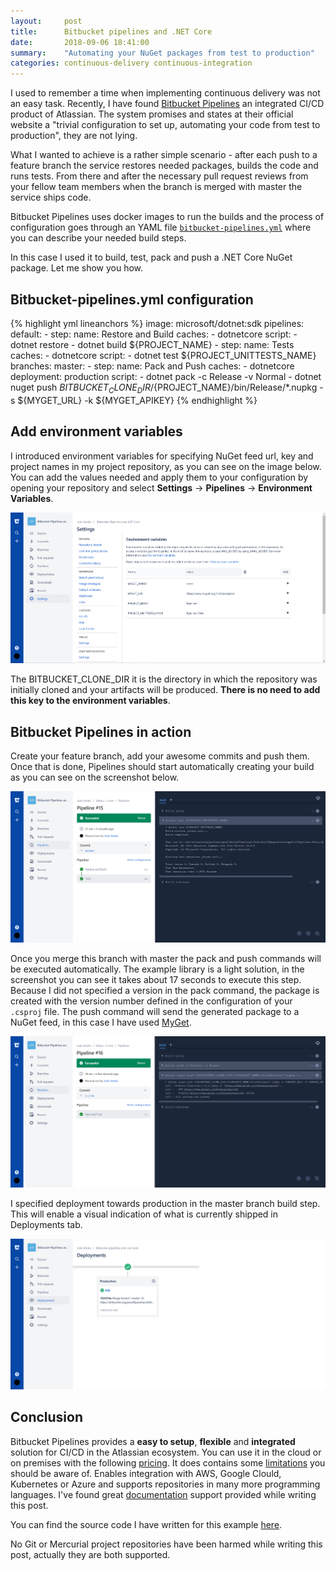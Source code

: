 ```yaml
---
layout:     post
title:      Bitbucket pipelines and .NET Core 
date:       2018-09-06 18:41:00
summary:    "Automating your NuGet packages from test to production"
categories: continuous-delivery continuous-integration
---
```


I used to remember a time when implementing continuous delivery was not an easy task. Recently, I have found [Bitbucket Pipelines](https://bitbucket.org/product/features/pipelines) an integrated CI/CD product of Atlassian. The system promises and states at their official website a "trivial configuration to set up, automating your code from test to production", they are not lying.

What I wanted to achieve is a rather simple scenario - after each push to a feature branch the service restores needed packages, builds the code and runs tests. From there and after the necessary pull request reviews from your fellow team members when the branch is merged with master the service ships code.

Bitbucket Pipelines uses docker images to run the builds and the process of configuration goes through an YAML file [`bitbucket-pipelines.yml`](https://bitbucket.org/joaofilipeantao/bitbucket-pipelines-and-.net-core/src/master/bitbucket-pipelines.yml) where you can describe your needed build steps.

In this case I used it to build, test, pack and push a .NET Core NuGet package. Let me show you how.

## Bitbucket-pipelines.yml configuration

{% highlight yml lineanchors %}
image: microsoft/dotnet:sdk
pipelines:
  default:
    - step:
        name: Restore and Build
        caches:
          - dotnetcore
        script:
          - dotnet restore
          - dotnet build ${PROJECT_NAME}
    - step:
        name: Tests
        caches:
          - dotnetcore
        script:
          - dotnet test ${PROJECT_UNITTESTS_NAME}
  branches:
    master:
     - step:
         name: Pack and Push
         caches:
           - dotnetcore
         deployment: production
         script:
           - dotnet pack -c Release -v Normal
           - dotnet nuget push ${BITBUCKET_CLONE_DIR}/${PROJECT_NAME}/bin/Release/*.nupkg -s ${MYGET_URL} -k ${MYGET_APIKEY}
{% endhighlight %}

## Add environment variables

I introduced environment variables for specifying NuGet feed url, key and project names in my project repository, as you can see on the image below. You can add the values needed and apply them to your configuration by opening your repository and select **Settings** -> **Pipelines** -> **Environment Variables**.

![Screenshot displaying the repository environment variables used in the yaml configuration file](/images/posts/bitbucket-pipelines/environment_variables.png "Screenshot displaying the repository environment variables used in the yaml configuration file")

The BITBUCKET_CLONE_DIR it is the directory in which the repository was initially cloned and your artifacts will be produced. **There is no need to add this key to the environment variables**.

## Bitbucket Pipelines in action

Create your feature branch, add your awesome commits and push them. Once that is done, Pipelines should start automatically creating your build as you can see on the screenshot below.

![Screenshot of Bitbucket Pipelines restoring, building and testing the code automatic steps](/images/posts/bitbucket-pipelines/pipelines_default.png "Screenshot of Bitbucket Pipelines restoring, building and testing the code automatically steps")

Once you merge this branch with master the pack and push commands will be executed automatically. The example library is a light solution, in the screenshot you can see it takes about 17 seconds to execute this step. Because I did not specified a version in the pack command, the package is created with the version number defined in the configuration of your `.csproj` file. The push command will send the generated package to a NuGet feed, in this case I have used [MyGet](https://www.myget.org/).

![Screenshot of Bitbucket Pipelines packing and pushing the code automatic steps](/images/posts/bitbucket-pipelines/pipelines_master.png "Screenshot of Bitbucket Pipelines packing and pushing the code automatically steps")

I specified deployment towards production in the master branch build step. This will enable a visual indication of what is currently shipped in Deployments tab.

![Screenshot of deployement tab of Bitbucket Pipelines showing release number #16](/images/posts/bitbucket-pipelines/deployment.png "Screenshot of deployment tab of Bitbucket Pipelines showing release number #16")

## Conclusion

Bitbucket Pipelines provides a **easy to setup**, **flexible** and **integrated** solution for CI/CD in the Atlassian ecosystem. You can use it in the cloud or on premises with the following [pricing](https://bitbucket.org/product/pricing). It does contains some [limitations](https://confluence.atlassian.com/bitbucket/limitations-of-bitbucket-pipelines-827106051.html) you should be aware of. Enables integration with AWS, Google Clould, Kubernetes or Azure and supports repositories in many more programming languages. I've found great [documentation](https://confluence.atlassian.com/bitbucket/configuring-your-pipeline-872013574.html) support provided while writing this post.

You can find the source code I have written for this example [here](https://bitbucket.org/joaofilipeantao/bitbucket-pipelines-and-.net-core/src/master/).

No Git or Mercurial project repositories have been harmed while writing this post, actually they are both supported.
